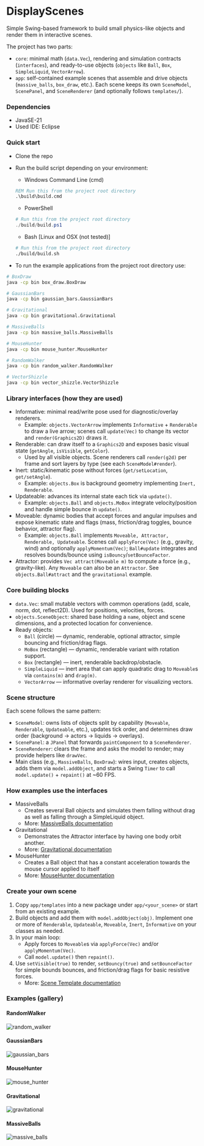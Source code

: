 # DisplayScenes
Simple Swing-based framework to build small physics-like objects and render them in interactive scenes.

The project has two parts:
- `core`: minimal math (`data.Vec`), rendering and simulation contracts (`interfaces`), and ready-to-use objects (`objects` like `Ball`, `Box`, `SimpleLiquid`, `VectorArrow`).
- `app`: self-contained example scenes that assemble and drive objects (`massive_balls`, `box_draw`, etc.). Each scene keeps its own `SceneModel`, `ScenePanel`, and `SceneRenderer` (and optionally follows `templates/`).

### Dependencies
- JavaSE-21
- Used IDE: Eclipse

### Quick start
- Clone the repo
- Run the build script depending on your environment:

  - Windows Command Line (cmd)

  ```cmd
  REM Run this from the project root directory
  .\build\build.cmd
  ```
  - PowerShell

  ```powershell
  # Run this from the project root directory
  ./build/build.ps1
  ```
  - Bash [Linux and OSX (not tested)]

  ```bash
  # Run this from the project root directory
  ./build/build.sh
  ```

- To run the example applications from the project root directory use:

```bash
# BoxDraw 
java -cp bin box_draw.BoxDraw

# GaussianBars
java -cp bin gaussian_bars.GaussianBars

# Gravitational
java -cp bin gravitational.Gravitational

# MassiveBalls
java -cp bin massive_balls.MassiveBalls

# MouseHunter
java -cp bin mouse_hunter.MouseHunter

# RandomWalker
java -cp bin random_walker.RandomWalker

# VectorShizzle
java -cp bin vector_shizzle.VectorShizzle
```

### Library interfaces (how they are used)
- Informative: minimal read/write pose used for diagnostic/overlay renderers.
  - Example: `objects.VectorArrow` implements `Informative` + `Renderable` to draw a live arrow; scenes call `update(Vec)` to change its vector and `render(Graphics2D)` draws it.
- Renderable: can draw itself to a `Graphics2D` and exposes basic visual state (`getAngle`, `isVisible`, `getColor`).
  - Used by all visible objects. Scene renderers call `render(g2d)` per frame and sort layers by type (see each `SceneModel#render`).
- Inert: static/kinematic pose without forces (`get/setLocation`, `get/setAngle`).
  - Example: `objects.Box` is background geometry implementing `Inert, Renderable`.
- Updateable: advances its internal state each tick via `update()`.
  - Example: `objects.Ball` and `objects.MoBox` integrate velocity/position and handle simple bounce in `update()`.
- Moveable: dynamic bodies that accept forces and angular impulses and expose kinematic state and flags (mass, friction/drag toggles, bounce behavior, attractor flag).
  - Example: `objects.Ball` implements `Moveable, Attractor, Renderable, Updateable`. Scenes call `applyForce(Vec)` (e.g., gravity, wind) and optionally `applyMomentum(Vec)`; `Ball#update` integrates and resolves bounds/bounce using `isBouncy`/`setBounceFactor`.
- Attractor: provides `Vec attract(Moveable m)` to compute a force (e.g., gravity-like). Any `Moveable` can also be an `Attractor`. See `objects.Ball#attract` and the `gravitational` example.

### Core building blocks
- `data.Vec`: small mutable vectors with common operations (add, scale, norm, dot, reflect2D). Used for positions, velocities, forces.
- `objects.SceneObject`: shared base holding a `name`, object and scene dimensions, and a protected location for convenience.
- Ready objects:
  - `Ball` (circle) — dynamic, renderable, optional attractor, simple bouncing and friction/drag flags.
  - `MoBox` (rectangle) — dynamic, renderable variant with rotation support.
  - `Box` (rectangle) — inert, renderable backdrop/obstacle.
  - `SimpleLiquid` — inert area that can apply quadratic drag to `Moveable`s via `contains(m)` and `drag(m)`.
  - `VectorArrow` — informative overlay renderer for visualizing vectors.

### Scene structure
Each scene follows the same pattern:
- `SceneModel`: owns lists of objects split by capability (`Moveable`, `Renderable`, `Updateable`, etc.), updates tick order, and determines draw order (background → actors → liquids → overlays).
- `ScenePanel`: a `JPanel` that forwards `paintComponent` to a `SceneRenderer`.
- `SceneRenderer`: clears the frame and asks the model to render; may provide helpers like `drawVec`.
- Main class (e.g., `MassiveBalls`, `BoxDraw`): wires input, creates objects, adds them via `model.addObject`, and starts a Swing `Timer` to call `model.update()` + `repaint()` at ~60 FPS.

### How examples use the interfaces
- MassiveBalls
  - Creates several Ball objects and simulates them falling without drag as well as falling through a SimpleLiquid object.
  - More: [MassiveBalls documentation](app/massive_balls/README.md)
- Gravitational
  - Demonstrates the Attractor interface by having one body orbit another.
  - More: [Gravitational documentation](app/gravitational/README.md)
- MouseHunter
  - Creates a Ball object that has a constant acceleration towards the mouse cursor applied to itself
  - More: [MouseHunter documentation](app/mouse_hunter/README.md)

### Create your own scene
1) Copy `app/templates` into a new package under `app/<your_scene>` or start from an existing example.
2) Build objects and add them with `model.addObject(obj)`. Implement one or more of `Renderable`, `Updateable`, `Moveable`, `Inert`, `Informative` on your classes as needed.
3) In your main loop:
   - Apply forces to `Moveable`s via `applyForce(Vec)` and/or `applyMomentum(Vec)`.
   - Call `model.update()` then `repaint()`.
4) Use `setVisible(true)` to render, `setBouncy(true)` and `setBounceFactor` for simple bounds bounces, and friction/drag flags for basic resistive forces.
   - More: [Scene Template documentation](app/templates/README.md)

### Examples (gallery)
#### RandomWalker
![random_walker](https://github.com/user-attachments/assets/ca030da9-e4ba-4211-885b-5883e6290dee)

#### GaussianBars
![gaussian_bars](https://github.com/user-attachments/assets/e6a4298e-5b6c-4d3c-9a02-f85085cc1f08)

#### MouseHunter
![mouse_hunter](https://github.com/user-attachments/assets/30994e14-c98a-4948-a35c-558715320a41)

#### Gravitational
![gravitational](https://github.com/user-attachments/assets/02884cde-26e5-40d7-b14b-e1d4bf852bcc)

#### MassiveBalls
![massive_balls](https://github.com/user-attachments/assets/ad5a1ac3-ea69-41ad-9f27-c02f1c4da99a)
